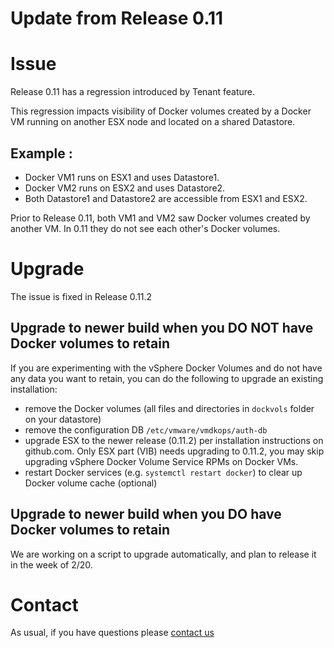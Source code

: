 # Update from Release 0.11

# Issue
Release 0.11 has a regression introduced by Tenant feature.

This regression impacts visibility of Docker volumes created by a Docker VM running on another ESX node
and located on a shared Datastore.

## Example :
* Docker VM1 runs on ESX1 and uses Datastore1.
* Docker VM2 runs on ESX2 and uses Datastore2.
* Both Datastore1 and Datastore2 are accessible from ESX1 and ESX2.

Prior to Release 0.11, both VM1 and VM2 saw Docker volumes created by another VM.
In 0.11 they do not see each other's Docker volumes.

# Upgrade

The issue is fixed in Release 0.11.2

## Upgrade to newer build when you DO NOT have Docker volumes to retain

If you are experimenting with the vSphere Docker Volumes and do not have any data you want to retain,
you can do the following to upgrade an existing installation:

* remove the Docker volumes (all files and directories in `dockvols` folder on your datastore)
* remove the configuration DB  `/etc/vmware/vmdkops/auth-db`
* upgrade ESX to the newer release (0.11.2) per installation instructions on github.com. Only ESX part (VIB) needs upgrading to 0.11.2, you may skip upgrading
vSphere Docker Volume Service RPMs on Docker VMs.
* restart Docker services (e.g. `systemctl restart docker`) to clear up Docker volume cache
(optional)


## Upgrade to newer build when you DO have Docker volumes to retain

We are working on a script to upgrade automatically, and plan to release it in the week of 2/20.


# Contact

As usual, if you have questions please [contact us](https://github.com/vmware/docker-volume-vsphere#contact-us)
